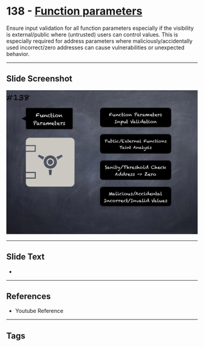# 138 - [Function parameters](Function%20parameters.md)
Ensure input validation for all function parameters especially if the visibility is external/public where (untrusted) users can control values. This is especially required for address parameters where maliciously/accidentally used incorrect/zero addresses can cause vulnerabilities or unexpected behavior.
___
## Slide Screenshot
![0138.png](../../images/5.Pitfalls%20and%20Best%20Practices%20201/138.png)
___
## Slide Text
- 
___
## References
- Youtube Reference
___
## Tags